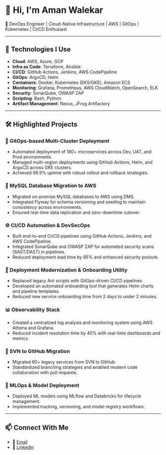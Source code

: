 
# 👋 Hi, I'm Aman Walekar

🚀 DevOps Engineer | Cloud-Native Infrastructure | AWS | GitOps | Kubernetes | CI/CD Enthusiast

---

## 🔧 Technologies I Use

- **Cloud**: AWS, Azure, GCP  
- **Infra as Code**: Terraform, Ansible  
- **CI/CD**: GitHub Actions, Jenkins, AWS CodePipeline  
- **GitOps**: ArgoCD, Helm  
- **Containers**: Docker, Kubernetes (EKS/GKE), Amazon ECS  
- **Monitoring**: Grafana, Prometheus, AWS CloudWatch, OpenSearch, ELK  
- **Security**: SonarQube, OWASP ZAP  
- **Scripting**: Bash, Python  
- **Artifact Management**: Nexus, JFrog Artifactory  

---

## 🛠️ Highlighted Projects

### 🔁 GitOps-based Multi-Cluster Deployment
- Automated deployment of 180+ microservices across Dev, UAT, and Prod environments.
- Managed multi-region deployments using GitHub Actions, Helm, and ArgoCD across GKE clusters.
- Achieved 99.9% uptime with robust rollout and rollback strategies.

### 🔄 MySQL Database Migration to AWS
- Migrated on-premise MySQL databases to AWS using DMS.
- Integrated Flyway for schema versioning and seeding to maintain consistency across environments.
- Ensured real-time data replication and zero-downtime cutover.

### ⚙️ CI/CD Automation & DevSecOps
- Built end-to-end CI/CD pipelines using GitHub Actions, Jenkins, and AWS CodePipeline.
- Integrated SonarQube and OWASP ZAP for automated security scans (SAST/DAST) in pipelines.
- Reduced deployment lead time by 85% and enhanced security posture.

### 🚀 Deployment Modernization & Onboarding Utility
- Replaced legacy Ant scripts with GitOps-driven CI/CD pipelines.
- Developed an automated onboarding tool that generates Helm charts and pipeline templates.
- Reduced new service onboarding time from 2 days to under 2 minutes.

### 📊 Observability Stack
- Created a centralized log analysis and monitoring system using AWS Athena and Grafana.
- Reduced incident resolution time by 40% with real-time dashboards and metrics.

### 📂 SVN to GitHub Migration
- Migrated 60+ legacy services from SVN to GitHub.
- Standardized branching strategies and enabled modern code collaboration with pull requests.

### 🧠 MLOps & Model Deployment
- Deployed ML models using MLflow and Databricks for lifecycle management.
- Implemented tracking, versioning, and model registry workflows.

---

## 📫 Connect With Me

- 📧 [Email](mailto:amanwalekar11@gmail.com)  
- 🔗 [LinkedIn](https://www.linkedin.com/in/aman-walekar-61358a225/)
